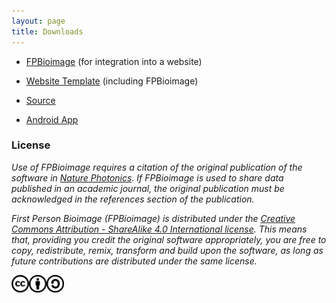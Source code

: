 ```yaml
---
layout: page
title: Downloads
---
```


<script>
    str = '<ul id="subheadings">' +
    '<li><a href="../builds/FPBioimage.zip">FPBioimage</a></li>' +
    '<li><a href="../builds/Template-Website.zip">Template</a></li>' +
    '<li><a href="https://github.com/fpBioImage/assets">Source</a></li></ul>';    
    document.getElementById("subheadings/downloads/").innerHTML = str;
</script>

* [FPBioimage](../builds/FPBioimage.zip) (for integration into a website)
* [Website Template](../builds/Template-Website.zip) (including FPBioimage)
* [Source](https://github.com/fpBioImage/assets)

* [Android App](../builds/VRBioImage_0.0.4b.apk)

<h3>License</h3>

*Use of FPBioimage requires a citation of the original publication of the software in [Nature Photonics](https://doi.org/10.1038/nphoton.2016.273). If FPBioimage is used to share data published in an academic journal, the original publication must be acknowledged in the references section of the publication.*

*First Person Bioimage (FPBioimage) is distributed under the [Creative Commons Attribution - ShareAlike 4.0 International license](https://creativecommons.org/licenses/by-sa/4.0/). This means that, providing you credit the original software appropriately, you are free to copy, redistribute, remix, transform and build upon the software, as long as future contributions are distributed under the same license.*

<a href="(https://creativecommons.org/licenses/by-sa/4.0/)">
<img src="/public/cc.png" style="display:inline; height:2em" alt="This software is covered by a Creative Commons Share Alike License, version 4.0"><img src="/public/cc-by.png" style="display:inline; height:2em" alt="You must give appropriate credit, provide a link to the license, and indicate if changes were made."><img src="/public/cc-sa.png" style="display:inline; height:2em" alt="You must distribute your contributions under the same license as the original.">
</a>
